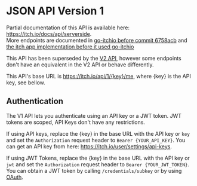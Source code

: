 # JSON API Version 1  
Partial documentation of this API is available here: https://itch.io/docs/api/serverside.  
More endpoints are documented in [go-itchio before commit 6758acb](https://github.com/itchio/go-itchio/tree/8915978b837552ee6db5104982fe1853aa3ff26a) and [the itch app implementation before it used go-itchio](https://github.com/itchio/itch/blob/400e5929f56fd33db94f997d1197236d7e142ce6/src/api/index.ts)

This API has been superseded by the [V2 API](/API/V2/index.html), however some endpoints don't have an equivalent in the V2 API or behave differently.  

This API's base URL is https://itch.io/api/1/{key}/me, where {key} is the API key, see bellow.  

## Authentication
The V1 API lets you authenticate using an API key or a JWT token. JWT tokens are scoped, API Keys don't have any restrictions.  

If using API keys, replace the {key} in the base URL with the API key or `key` and set the `Authorization` request header to `Bearer {YOUR_API_KEY}`. You can get an API key from here: https://itch.io/user/settings/api-keys.  

If using JWT Tokens, replace the {key} in the base URL with the API key or `jwt` and set the `Authorization` request header to `Bearer {YOUR_JWT_TOKEN}`. You can obtain a JWT token by calling `/credentials/subkey` or by using [OAuth](https://itch.io/docs/api/oauth).  
